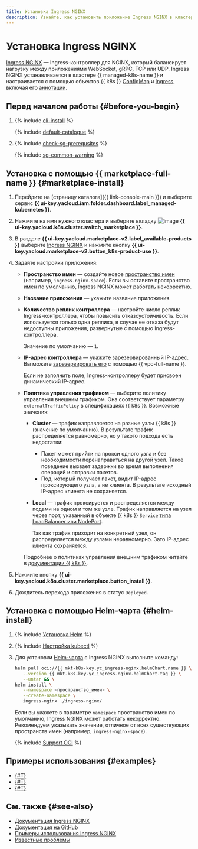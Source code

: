 ```yaml
---
title: Установка Ingress NGINX
description: Узнайте, как установить приложение Ingress NGINX в кластере {{ managed-k8s-name }}.
---
```


# Установка Ingress NGINX


[Ingress NGINX](https://docs.nginx.com/nginx-ingress-controller/overview/about/) — Ingress-контроллер для NGINX, который балансирует нагрузку между приложениями WebSocket, gRPC, TCP или UDP. Ingress NGINX устанавливается в кластере {{ managed-k8s-name }} и настраивается с помощью объектов {{ k8s }} [ConfigMap](https://docs.nginx.com/nginx-ingress-controller/configuration/global-configuration/configmap-resource/) и [Ingress](https://kubernetes.io/docs/concepts/services-networking/ingress/), включая его [аннотации](https://docs.nginx.com/nginx-ingress-controller/configuration/ingress-resources/advanced-configuration-with-annotations/).

## Перед началом работы {#before-you-begin}

1. {% include [cli-install](../../../_includes/cli-install.md) %}

   {% include [default-catalogue](../../../_includes/default-catalogue.md) %}

1. {% include [check-sg-prerequsites](../../../_includes/managed-kubernetes/security-groups/check-sg-prerequsites-lvl3.md) %}

   {% include [sg-common-warning](../../../_includes/managed-kubernetes/security-groups/sg-common-warning.md) %}

## Установка с помощью {{ marketplace-full-name }} {#marketplace-install}

1. Перейдите на [страницу каталога]({{ link-console-main }}) и выберите сервис **{{ ui-key.yacloud.iam.folder.dashboard.label_managed-kubernetes }}**.
1. Нажмите на имя нужного кластера и выберите вкладку ![image](../../../_assets/console-icons/shopping-cart.svg) **{{ ui-key.yacloud.k8s.cluster.switch_marketplace }}**.
1. В разделе **{{ ui-key.yacloud.marketplace-v2.label_available-products }}** выберите [Ingress NGINX](/marketplace/products/yc/ingress-nginx) и нажмите кнопку **{{ ui-key.yacloud.marketplace-v2.button_k8s-product-use }}**.
1. Задайте настройки приложения:

   * **Пространство имен** — создайте новое [пространство имен](../../concepts/index.md#namespace) (например, `ingress-nginx-space`). Если вы оставите пространство имен по умолчанию, Ingress NGINX может работать некорректно.
   * **Название приложения** — укажите название приложения.
   * **Количество реплик контроллера** — настройте число реплик Ingress-контроллера, чтобы повысить отказоустойчивость. Если используется только одна реплика, в случае ее отказа будут недоступны приложения, развернутые с помощью Ingress-контроллера.

      Значение по умолчанию — `1`.

   * **IP-адрес контроллера** — укажите зарезервированный IP-адрес. Вы можете [зарезервировать его](../../../vpc/operations/get-static-ip) с помощью {{ vpc-full-name }}.

      Если не заполнить поле, Ingress-контроллеру будет присвоен динамический IP-адрес.

   * **Политика управления трафиком** — выберите политику управления внешним трафиком. Она соответствует параметру `externalTrafficPolicy` в спецификациях {{ k8s }}. Возможные значения:

      * **Cluster** — трафик направляется на разные узлы {{ k8s }} (значение по умолчанию). В результате трафик распределяется равномерно, но у такого подхода есть недостатки:

         * Пакет может прийти на прокси одного узла и без необходимости перенаправиться на другой узел. Такое поведение вызвает задержки во время выполнения операций и отправки пакетов.
         * Под, который получает пакет, видит IP-адрес проксирующего узла, а не клиента. В результате исходный IP-адрес клиента не сохраняется.

      * **Local** — трафик проксируется и распределяется между подами на одном и том же узле. Трафик направляется на узел через порт, указанный в объекте {{ k8s }} `Service` [типа LoadBalancer или NodePort](https://kubernetes.io/docs/concepts/services-networking/service/#publishing-services-service-types).

         Так как трафик приходит на конкретный узел, он распределяется между узлами неравномерно. Зато IP-адрес клиента сохраняется.

      Подробнее о политиках управления внешним трафиком читайте в [документации {{ k8s }}](https://kubernetes.io/docs/reference/networking/virtual-ips/#external-traffic-policy).

1. Нажмите кнопку **{{ ui-key.yacloud.k8s.cluster.marketplace.button_install }}**.
1. Дождитесь перехода приложения в статус `Deployed`.

## Установка с помощью Helm-чарта {#helm-install}

1. {% include [Установка Helm](../../../_includes/managed-kubernetes/helm-install.md) %}
1. {% include [Настройка kubectl](../../../_includes/managed-kubernetes/kubectl-install.md) %}
1. Для установки [Helm-чарта](https://helm.sh/docs/topics/charts/) с Ingress NGINX выполните команду:

   ```bash
   helm pull oci://{{ mkt-k8s-key.yc_ingress-nginx.helmChart.name }} \
      --version {{ mkt-k8s-key.yc_ingress-nginx.helmChart.tag }} \
      --untar && \
   helm install \
      --namespace <пространство_имен> \
      --create-namespace \
      ingress-nginx ./ingress-nginx/
   ```

   Если вы укажете в параметре `namespace` пространство имен по умолчанию, Ingress NGINX может работать некорректно. Рекомендуем указывать значение, отличное от всех существующих пространств имен (например, `ingress-nginx-space`).

   {% include [Support OCI](../../../_includes/managed-kubernetes/note-helm-experimental-oci.md) %}

## Примеры использования {#examples}

* [{#T}](../create-load-balancer-with-ingress-nginx.md)
* [{#T}](../../tutorials/ingress-cert-manager.md)
* [{#T}](../../tutorials/nginx-ingress-certificate-manager.md)

## См. также {#see-also}

* [Документация Ingress NGINX](https://docs.nginx.com/nginx-ingress-controller/)
* [Документация на GitHub](https://github.com/kubernetes/ingress-nginx)
* [Примеры использования Ingress NGINX](https://github.com/kubernetes/ingress-nginx/tree/main/docs/examples)
* [Известные проблемы](https://github.com/kubernetes/ingress-nginx/issues)
